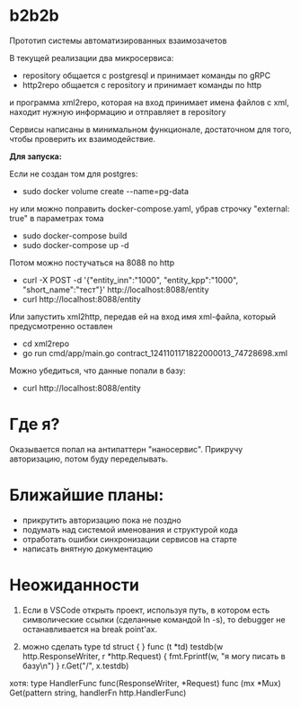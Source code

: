 # b2b2b

Прототип системы автоматизированных взаимозачетов

В текущей реализации два микросервиса:
- repository общается с postgresql и принимает команды по gRPC
- http2repo общается с repository и принимает команды по http

и программа xml2repo, которая на вход принимает имена файлов с xml,
находит нужную информацию и отправляет в repository

Сервисы написаны в минимальном функционале, достаточном для того, чтобы проверить их взаимодействие.

**Для запуска:**

Если не создан том для postgres:
* sudo docker volume create --name=pg-data

ну или можно поправить docker-compose.yaml, убрав строчку "external: true" в параметрах тома

* sudo docker-compose build
* sudo docker-compose up -d

Потом можно постучаться на 8088 по http
* curl -X POST -d '{"entity_inn":"1000", "entity_kpp":"1000", "short_name":"тест"}' http://localhost:8088/entity
* curl http://localhost:8088/entity

Или запустить xml2http, передав ей на вход имя xml-файла, который предусмотренно оставлен
* cd xml2repo
* go run cmd/app/main.go contract_1241101171822000013_74728698.xml

Можно убедиться, что данные попали в базу:
* curl http://localhost:8088/entity



# Где я?
Оказывается попал на антипаттерн "наносервис".
Прикручу авторизацию, потом буду переделывать.



# Ближайшие планы:
- прикрутить авторизацию пока не поздно
- подумать над системой именования и структурой кода
- отработать ошибки синхронизации сервисов на старте
- написать внятную документацию

# Неожиданности

1. Если в VSCode открыть проект, используя путь, в котором есть символические ссылки (сделанные командой ln -s), то debugger не останавливается на break point'ах.

2. можно сделать
type td struct {
}
func (t *td) testdb(w http.ResponseWriter, r *http.Request) {
	fmt.Fprintf(w, "я могу писать в базу\n")
}
r.Get("/", x.testdb)

хотя:
type HandlerFunc func(ResponseWriter, *Request)
func (mx *Mux) Get(pattern string, handlerFn http.HandlerFunc) 
